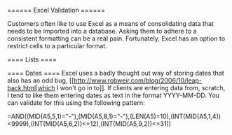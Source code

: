 ====== Excel Validation ======

Customers often like to use Excel as a means of consolidating data that needs to be imported into a database.  Asking them to adhere to a consistent formatting can be a real pain.  Fortunately, Excel has an option to restrict cells to a particular format.


==== Lists ====


==== Dates ====
Excel uses a badly thought out way of storing dates that also has an odd bug, [[http://www.robweir.com/blog/2006/10/leap-back.html|which I won't go in to]].  If clients are entering data from, scratch, I tend to like them entering dates as text in the format YYYY-MM-DD.  You can validate for this using the following pattern:

  =AND((MID(A5,5,1)="-"),(MID(A5,8,1)="-"),(LEN(A5)=10),(INT(MID(A5,1,4))<9999),(INT(MID(A5,6,2))<=12),(INT(MID(A5,9,2))<=31))